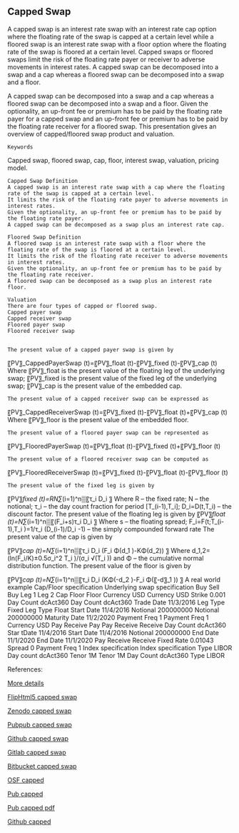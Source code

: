 ## Capped Swap
   
A capped swap is an interest rate swap with an interest rate cap option where the floating rate of the swap is capped at a certain level while a floored swap is an interest rate swap with a floor option where the floating rate of the swap is floored at a certain level. Capped swaps or floored swaps limit the risk of the floating rate payer or receiver to adverse movements in interest rates. A capped swap can be decomposed into a swap and a cap whereas a floored swap can be decomposed into a swap and a floor. 

A capped swap can be decomposed into a swap and a cap whereas a floored swap can be decomposed into a swap and a floor. Given the optionality, an up-front fee or premium has to be paid by the floating rate payer for a capped swap and an up-front fee or premium has to be paid by the floating rate receiver for a floored swap. This presentation gives an overview of capped/floored swap product and valuation.

	Keywords
Capped swap, floored swap, cap, floor, interest swap, valuation, pricing model.

	Capped Swap Definition
	A capped swap is an interest rate swap with a cap where the floating rate of the swap is capped at a certain level.
	It limits the risk of the floating rate payer to adverse movements in interest rates.
	Given the optionality, an up-front fee or premium has to be paid by the floating rate payer.
	A capped swap can be decomposed as a swap plus an interest rate cap.

	Floored Swap Definition
	A floored swap is an interest rate swap with a floor where the floating rate of the swap is floored at a certain level.
	It limits the risk of the floating rate receiver to adverse movements in interest rates.
	Given the optionality, an up-front fee or premium has to be paid by the floating rate receiver.
	A floored swap can be decomposed as a swap plus an interest rate floor.

	Valuation
	There are four types of capped or floored swap.
	Capped payer swap
	Capped receiver swap
	Floored payer swap
	Floored receiver swap


	The present value of a capped payer swap is given by
〖PV〗_CappedPayerSwap (t)=〖PV〗_float (t)-〖PV〗_fixed (t)-〖PV〗_cap (t)
Where 
〖PV〗_float is the present value of the floating leg of the underlying swap;
 〖PV〗_fixed is the present value of the fixed leg of the underlying swap;
〖PV〗_cap is the present value of the embedded cap.

	The present value of a capped receiver swap can be expressed as
〖PV〗_CappedReceiverSwap (t)=〖PV〗_fixed (t)-〖PV〗_float (t)+〖PV〗_cap (t)
Where  〖PV〗_floor is the present value of the embedded floor.

	The present value of a floored payer swap can be represented as
〖PV〗_FlooredPayerSwap (t)=〖PV〗_float (t)-〖PV〗_fixed (t)+〖PV〗_floor (t)

	The present value of a floored receiver swap can be computed as
〖PV〗_FlooredReceiverSwap (t)=〖PV〗_fixed (t)-〖PV〗_float (t)-〖PV〗_floor (t)





	The present value of the fixed leg is given by
〖PV〗_fixed (t)=RN∑_(i=1)^n▒〖τ_i D_i 〗
Where R – the fixed rate; N – the notional; τ_i – the day count fraction for period [T_(i-1),T_i]; D_i=D(t,T_i) – the discount factor.
	The present value of the floating leg is given by
〖PV〗_float (t)=N∑_(i=1)^n▒〖(F_i+s)τ_i D_i 〗
Where s – the floating spread; F_i=F(t;T_(i-1),T_i )=1/τ_i  (D_(i-1)/D_i -1) – the simply compounded forward rate
	The present value of the cap is given by

〖PV〗_cap (t)=N∑_(i=1)^n▒〖τ_i D_i (F_i Φ(d_1 )-KΦ(d_2)) 〗
Where d_1,2=(ln⁡(F_i/K)±0.5σ_i^2 T_i )/(σ_i √(T_i )) and Φ – the cumulative normal distribution function.
	The present value of the floor is given by

〖PV〗_cap (t)=N∑_(i=1)^n▒〖τ_i D_i (KΦ(-d_2 )-F_i Φ(〖-d〗_1 )) 〗
	A real world example
Cap/Floor specification	Underlying swap specification
Buy Sell	Buy	Leg 1	Leg 2
Cap Floor	Floor	Currency	USD	Currency	USD
Strike	0.001	Day Count	dcAct360	Day Count	dcAct360
Trade Date	11/3/2016	Leg Type	Fixed	Leg Type	Float
Start Date	11/4/2016	Notional	200000000	Notional	200000000
Maturity Date	11/2/2020	Payment Freq	1	Payment Freq	1
Currency	USD	Pay Receive	Pay	Pay Receive	Receive
Day Count	dcAct360	Star tDate	11/4/2016	Start Date	11/4/2016
Notional	200000000	End Date	11/1/2020	End Date	11/1/2020
Pay Receive	Receive	Fixed Rate	0.01043	Spread	0
Payment Freq	1			Index specification
Index specification			Type	LIBOR
Day count	dcAct360			Tenor	1M
Tenor	1M			Day Count	dcAct360
Type	LIBOR				


References:

   
[More details](./IrCappedSwap-31.pdf)
   
[FlipHtml5 capped swap](https://fliphtml5.com/download/download-pdf-file.php?str=x0DZh9GTud3bENXamQTOygDM5ITPkl0av9mY)
   
[Zenodo capped swap](https://zenodo.org/record/4031727/files/IrCappedSwap-31.pdf)
   
[Pubpub capped swap](https://interestrate.pubpub.org/pub/fxsafefl/download/pdf)
   
[Github capped swap](https://github.com/alanwhite1203/irCappedSwap/raw/main/IrCappedSwap-31.pdf)
   
[Gitlab capped swap](https://gitlab.com/cmrm11/ircappedswap/-/raw/master/IrCappedSwap-31.pdf)
   
[Bitbucket capped swap](https://bitbucket.org/cmrm11/ircappedswap/downloads/IrCappedSwap-31.pdf)
   
[OSF capped](https://osf.io/jskhm/download)

[Pub capped](https://interestrate.pubpub.org/pub/fxsafefl/release/1)

[Pub capped pdf](https://assets.pubpub.org/6y6s1f1d/01597422026310.pdf)

[Github capped](https://github.com/alanwhite1203/irCappedSwap/raw/main/IrCappedSwap-31.pdf)
